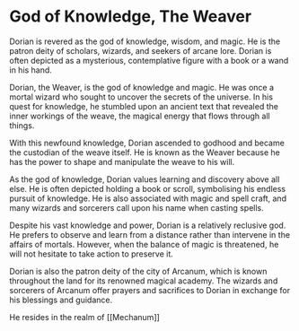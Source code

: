 # God of Knowledge, The Weaver

Dorian is revered as the god of knowledge, wisdom, and magic. He is the patron deity of scholars, wizards, and seekers of arcane lore. Dorian is often depicted as a mysterious, contemplative figure with a book or a wand in his hand. 

Dorian, the Weaver, is the god of knowledge and magic. He was once a mortal wizard who sought to uncover the secrets of the universe. In his quest for knowledge, he stumbled upon an ancient text that revealed the inner workings of the weave, the magical energy that flows through all things.

With this newfound knowledge, Dorian ascended to godhood and became the custodian of the weave itself. He is known as the Weaver because he has the power to shape and manipulate the weave to his will.

As the god of knowledge, Dorian values learning and discovery above all else. He is often depicted holding a book or scroll, symbolising his endless pursuit of knowledge. He is also associated with magic and spell craft, and many wizards and sorcerers call upon his name when casting spells.

Despite his vast knowledge and power, Dorian is a relatively reclusive god. He prefers to observe and learn from a distance rather than intervene in the affairs of mortals. However, when the balance of magic is threatened, he will not hesitate to take action to preserve it.

Dorian is also the patron deity of the city of Arcanum, which is known throughout the land for its renowned magical academy. The wizards and sorcerers of Arcanum offer prayers and sacrifices to Dorian in exchange for his blessings and guidance.

He resides in the realm of [[Mechanum]]